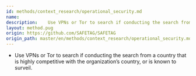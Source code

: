 ```yaml
---
id: methods/context_research/operational_security.md
name: 
description:    Use VPNs or Tor to search if conducting the search from a country that is highly competitive with the organization’s country, or is known to...
layout: method.pug
origin: https://github.com/SAFETAG/SAFETAG
origin_path: master/en/methods/context_research/operational_security.md
---
```


  * Use VPNs or Tor to search if conducting the search from a country that is highly competitive with the organization’s country, or is known to surveil.


